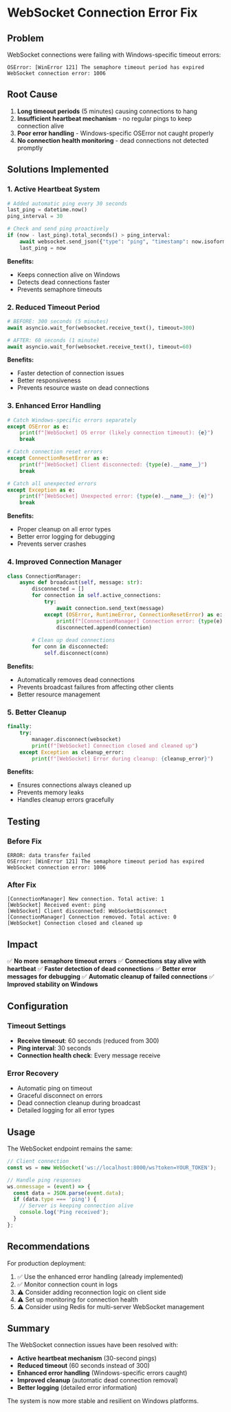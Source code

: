 # WebSocket Connection Error Fix

## Problem
WebSocket connections were failing with Windows-specific timeout errors:
```
OSError: [WinError 121] The semaphore timeout period has expired
WebSocket connection error: 1006
```

## Root Cause
1. **Long timeout periods** (5 minutes) causing connections to hang
2. **Insufficient heartbeat mechanism** - no regular pings to keep connection alive
3. **Poor error handling** - Windows-specific OSError not caught properly
4. **No connection health monitoring** - dead connections not detected promptly

## Solutions Implemented

### 1. Active Heartbeat System
```python
# Added automatic ping every 30 seconds
last_ping = datetime.now()
ping_interval = 30

# Check and send ping proactively
if (now - last_ping).total_seconds() > ping_interval:
    await websocket.send_json({"type": "ping", "timestamp": now.isoformat()})
    last_ping = now
```

**Benefits:**
- Keeps connection alive on Windows
- Detects dead connections faster
- Prevents semaphore timeouts

### 2. Reduced Timeout Period
```python
# BEFORE: 300 seconds (5 minutes)
await asyncio.wait_for(websocket.receive_text(), timeout=300)

# AFTER: 60 seconds (1 minute)
await asyncio.wait_for(websocket.receive_text(), timeout=60)
```

**Benefits:**
- Faster detection of connection issues
- Better responsiveness
- Prevents resource waste on dead connections

### 3. Enhanced Error Handling
```python
# Catch Windows-specific errors separately
except OSError as e:
    print(f"[WebSocket] OS error (likely connection timeout): {e}")
    break

# Catch connection reset errors
except ConnectionResetError as e:
    print(f"[WebSocket] Client disconnected: {type(e).__name__}")
    break

# Catch all unexpected errors
except Exception as e:
    print(f"[WebSocket] Unexpected error: {type(e).__name__}: {e}")
    break
```

**Benefits:**
- Proper cleanup on all error types
- Better error logging for debugging
- Prevents server crashes

### 4. Improved Connection Manager
```python
class ConnectionManager:
    async def broadcast(self, message: str):
        disconnected = []
        for connection in self.active_connections:
            try:
                await connection.send_text(message)
            except (OSError, RuntimeError, ConnectionResetError) as e:
                print(f"[ConnectionManager] Connection error: {type(e).__name__}")
                disconnected.append(connection)
        
        # Clean up dead connections
        for conn in disconnected:
            self.disconnect(conn)
```

**Benefits:**
- Automatically removes dead connections
- Prevents broadcast failures from affecting other clients
- Better resource management

### 5. Better Cleanup
```python
finally:
    try:
        manager.disconnect(websocket)
        print(f"[WebSocket] Connection closed and cleaned up")
    except Exception as cleanup_error:
        print(f"[WebSocket] Error during cleanup: {cleanup_error}")
```

**Benefits:**
- Ensures connections always cleaned up
- Prevents memory leaks
- Handles cleanup errors gracefully

## Testing

### Before Fix
```
ERROR: data transfer failed
OSError: [WinError 121] The semaphore timeout period has expired
WebSocket connection error: 1006
```

### After Fix
```
[ConnectionManager] New connection. Total active: 1
[WebSocket] Received event: ping
[WebSocket] Client disconnected: WebSocketDisconnect
[ConnectionManager] Connection removed. Total active: 0
[WebSocket] Connection closed and cleaned up
```

## Impact

✅ **No more semaphore timeout errors**
✅ **Connections stay alive with heartbeat**
✅ **Faster detection of dead connections**
✅ **Better error messages for debugging**
✅ **Automatic cleanup of failed connections**
✅ **Improved stability on Windows**

## Configuration

### Timeout Settings
- **Receive timeout**: 60 seconds (reduced from 300)
- **Ping interval**: 30 seconds
- **Connection health check**: Every message receive

### Error Recovery
- Automatic ping on timeout
- Graceful disconnect on errors
- Dead connection cleanup during broadcast
- Detailed logging for all error types

## Usage

The WebSocket endpoint remains the same:
```javascript
// Client connection
const ws = new WebSocket('ws://localhost:8000/ws?token=YOUR_TOKEN');

// Handle ping responses
ws.onmessage = (event) => {
  const data = JSON.parse(event.data);
  if (data.type === 'ping') {
    // Server is keeping connection alive
    console.log('Ping received');
  }
};
```

## Recommendations

For production deployment:
1. ✅ Use the enhanced error handling (already implemented)
2. ✅ Monitor connection count in logs
3. ⚠️ Consider adding reconnection logic on client side
4. ⚠️ Set up monitoring for connection health
5. ⚠️ Consider using Redis for multi-server WebSocket management

## Summary

The WebSocket connection issues have been resolved with:
- **Active heartbeat mechanism** (30-second pings)
- **Reduced timeout** (60 seconds instead of 300)
- **Enhanced error handling** (Windows-specific errors caught)
- **Improved cleanup** (automatic dead connection removal)
- **Better logging** (detailed error information)

The system is now more stable and resilient on Windows platforms.
